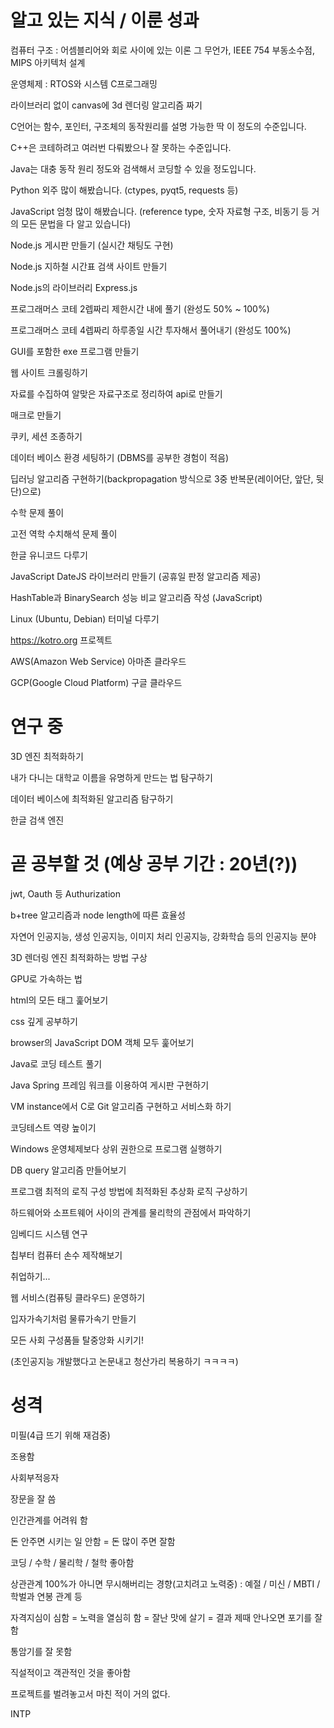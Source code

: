 # 알고 있는 지식 / 이룬 성과

컴퓨터 구조 : 어셈블리어와 회로 사이에 있는 이론 그 무언가, IEEE 754 부동소수점, MIPS 아키텍처 설계    

운영체제 : RTOS와 시스템 C프로그래밍    

라이브러리 없이 canvas에 3d 렌더링 알고리즘 짜기

C언어는 함수, 포인터, 구조체의 동작원리를 설명 가능한 딱 이 정도의 수준입니다.

C++은 코테하려고 여러번 다뤄봤으나 잘 못하는 수준입니다.

Java는 대충 동작 원리 정도와 검색해서 코딩할 수 있을 정도입니다.

Python 외주 많이 해봤습니다. (ctypes, pyqt5, requests 등)

JavaScript 엄청 많이 해봤습니다. (reference type, 숫자 자료형 구조, 비동기 등 거의 모든 문법을 다 알고 있습니다)

Node.js 게시판 만들기 (실시간 채팅도 구현)

Node.js 지하철 시간표 검색 사이트 만들기

Node.js의 라이브러리 Express.js

프로그래머스 코테 2렙짜리 제한시간 내에 풀기 (완성도 50% ~ 100%)

프로그래머스 코테 4렙짜리 하루종일 시간 투자해서 풀어내기 (완성도 100%)

GUI를 포함한 exe 프로그램 만들기

웹 사이트 크롤링하기

자료를 수집하여 알맞은 자료구조로 정리하여 api로 만들기

매크로 만들기

쿠키, 세션 조종하기

데이터 베이스 환경 세팅하기 (DBMS를 공부한 경험이 적음)

딥러닝 알고리즘 구현하기(backpropagation 방식으로 3중 반복문(레이어단, 앞단, 뒷단)으로)

수학 문제 풀이

고전 역학 수치해석 문제 풀이

한글 유니코드 다루기

JavaScript DateJS 라이브러리 만들기 (공휴일 판정 알고리즘 제공)

HashTable과 BinarySearch 성능 비교 알고리즘 작성 (JavaScript)

Linux (Ubuntu, Debian) 터미널 다루기

https://kotro.org 프로젝트

AWS(Amazon Web Service) 아마존 클라우드

GCP(Google Cloud Platform) 구글 클라우드    

# 연구 중    

3D 엔진 최적화하기    

내가 다니는 대학교 이름을 유명하게 만드는 법 탐구하기    

데이터 베이스에 최적화된 알고리즘 탐구하기    

한글 검색 엔진    

# 곧 공부할 것 (예상 공부 기간 : 20년(?))    
   
jwt, Oauth 등 Authurization

b+tree 알고리즘과 node length에 따른 효율성

자연어 인공지능, 생성 인공지능, 이미지 처리 인공지능, 강화학습 등의 인공지능 분야

3D 렌더링 엔진 최적화하는 방법 구상

GPU로 가속하는 법

html의 모든 태그 훑어보기

css 깊게 공부하기

browser의 JavaScript DOM 객체 모두 훑어보기

Java로 코딩 테스트 풀기

Java Spring 프레임 워크를 이용하여 게시판 구현하기

VM instance에서 C로 Git 알고리즘 구현하고 서비스화 하기

코딩테스트 역량 높이기

Windows 운영체제보다 상위 권한으로 프로그램 실행하기

DB query 알고리즘 만들어보기

프로그램 최적의 로직 구성 방법에 최적화된 추상화 로직 구상하기

하드웨어와 소프트웨어 사이의 관계를 물리학의 관점에서 파악하기

임베디드 시스템 연구

칩부터 컴퓨터 손수 제작해보기

취업하기...   

웹 서비스(컴퓨팅 클라우드) 운영하기    

입자가속기처럼 물류가속기 만들기    

모든 사회 구성품들 탈중앙화 시키기!    

(초인공지능 개발했다고 논문내고 청산가리 복용하기 ㅋㅋㅋㅋ)    

# 성격    

미필(4급 뜨기 위해 재검중)    

조용함    

사회부적응자    

장문을 잘 씀    

인간관계를 어려워 함    

돈 안주면 시키는 일 안함 = 돈 많이 주면 잘함    

코딩 / 수학 / 물리학 / 철학 좋아함    

상관관계 100%가 아니면 무시해버리는 경향(고치려고 노력중) : 예절 / 미신 / MBTI / 학벌과 연봉 관계 등    

자격지심이 심함 = 노력을 열심히 함 = 잘난 맛에 살기 = 결과 제때 안나오면 포기를 잘함    

통암기를 잘 못함    

직설적이고 객관적인 것을 좋아함    

프로젝트를 벌려놓고서 마친 적이 거의 없다.    

INTP
